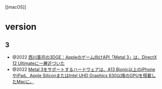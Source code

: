 [[macOS]]
# version
## 3
- @2022 [西川善司の3DGE：Appleのゲーム向けAPI「Metal 3」は，DirectX 12 Ultimateに一層近づいた](https://www.4gamer.net/games/990/G999003/20220707142/)
- @2022 [Metal 3をサポートするハードウェアは、A13 Bionic以上のiPhoneやiPad、Apple SiliconまたはIntel UHD Graphics 630以降のGPUを搭載したMacに。](https://applech2.com/archives/20220615-apple-metal-3-hardware-support.html)
